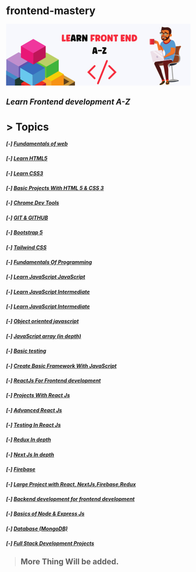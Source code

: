 # frontend-mastery

![front end mastery](https://github.com/sowrovsarkar63/frontend-mastery/blob/master/assets/image/LEARN%20FRONT%20END%20A-Z.png?raw=true)

## _Learn Frontend development A-Z_

# > **Topics**

##### [-] [Fundamentals of web ](https://github.com/sowrovsarkar63/frontend-mastery/tree/master/fundamentals_of_web)

##### [-] [Learn HTML5 ](#)

##### [-] [Learn CSS3 ](#)

##### [-] [Basic Projects With HTML 5 & CSS 3 ](#)

##### [-] [Chrome Dev Tools](#)

##### [-] [GIT & GITHUB](#)

##### [-] [Bootstrap 5 ](#)

##### [-] [Tailwind CSS ](#)

##### [-] [Fundamentals Of Programming ](#)

##### [-] [Learn JavaScript JavaScript ](#)

##### [-] [Learn JavaScript Intermediate ](#)

##### [-] [Learn JavaScript Intermediate ](#)

##### [-] [Object oriented javascript ](#)

##### [-] [JavaScript array (in depth) ](#)

##### [-] [Basic testing](#)

##### [-] [Create Basic Framework With JavaScript ](#)

##### [-] [ReactJs For Frontend development](#)

##### [-] [Projects With React Js](#)

##### [-] [Advanced React Js](#)

##### [-] [Testing In React Js](#)

##### [-] [Redux In depth](#)

##### [-] [Next Js In depth](#)

##### [-] [Firebase](#)

##### [-] [Large Project with React, NextJs,Firebase,Redux ](#)

##### [-] [Backend development for frontend development](#)

##### [-] [Basics of Node & Express Js](#)

##### [-] [Database (MongoDB)](#)

##### [-] [Full Stack Development Projects](#)

> ## More Thing Will be added.
